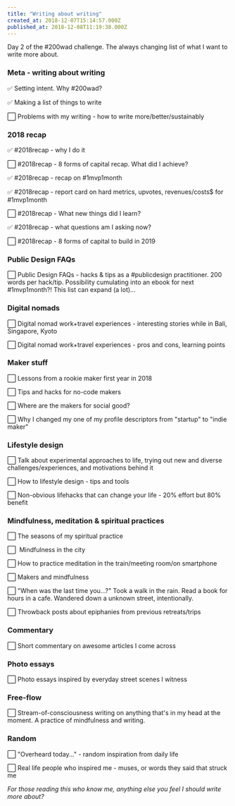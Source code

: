 ```yaml
---
title: "Writing about writing"
created_at: 2018-12-07T15:14:57.000Z
published_at: 2018-12-08T11:19:38.000Z
---
```

Day 2 of the #200wad challenge. The always changing list of what I want to write more about.

  

### **Meta - writing about writing**

✅ Setting intent. Why #200wad?

✅ Making a list of things to write  

⬜️ Problems with my writing - how to write more/better/sustainably

  

### 2018 recap

✅ #2018recap - why I do it  

⬜️ #2018recap - 8 forms of capital recap. What did I achieve?

✅ #2018recap - recap on #1mvp1month

✅ #2018recap - report card on hard metrics, upvotes, revenues/costs$ for #1mvp1month  

⬜️ #2018recap - What new things did I learn?

✅ #2018recap - what questions am I asking now?  

⬜️ #2018recap - 8 forms of capital to build in 2019  

  

### Public Design FAQs

⬜️ Public Design FAQs - hacks & tips as a #publicdesign practitioner. 200 words per hack/tip. Possibility cumulating into an ebook for next #1mvp1month?! This list can expand (a lot)...  

  

### Digital nomads

⬜️ Digital nomad work+travel experiences - interesting stories while in Bali, Singapore, Kyoto  

⬜️ Digital nomad work+travel experiences - pros and cons, learning points  

  

### Maker stuff

⬜️ Lessons from a rookie maker first year in 2018

⬜️ Tips and hacks for no-code makers  

⬜️ Where are the makers for social good?  

⬜️ Why I changed my one of my profile descriptors from "startup" to "indie maker"  

  

### Lifestyle design

⬜️ Talk about experimental approaches to life, trying out new and diverse challenges/experiences, and motivations behind it

⬜️ How to lifestyle design - tips and tools  

⬜️ Non-obvious lifehacks that can change your life - 20% effort but 80% benefit  

### Mindfulness, meditation & spiritual practices  

⬜️ The seasons of my spiritual practice

⬜️  Mindfulness in the city  

⬜️ How to practice meditation in the train/meeting room/on smartphone  

⬜️ Makers and mindfulness  

⬜️ "When was the last time you...?" Took a walk in the rain. Read a book for hours in a cafe. Wandered down a unknown street, intentionally.

⬜️ Throwback posts about epiphanies from previous retreats/trips   

  

### Commentary

⬜️ Short commentary on awesome articles I come across

  

### Photo essays

⬜️ Photo essays inspired by everyday street scenes I witness  

  

### Free-flow

⬜️ Stream-of-consciousness writing on anything that's in my head at the moment. A practice of mindfulness and writing.

  

### Random

⬜️ "Overheard today..." - random inspiration from daily life  

⬜️ Real life people who inspired me - muses, or words they said that struck me  

  

_For those reading this who know me, anything else you feel I should write more about?_
